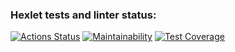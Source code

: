 ### Hexlet tests and linter status:
[![Actions Status](https://github.com/Kudrya33/java-project-78/actions/workflows/hexlet-check.yml/badge.svg)](https://github.com/Kudrya33/java-project-78/actions)
[![Maintainability](https://api.codeclimate.com/v1/badges/baba3095f76894acf6f4/maintainability)](https://codeclimate.com/github/Kudrya33/java-project-78/maintainability)
[![Test Coverage](https://api.codeclimate.com/v1/badges/baba3095f76894acf6f4/test_coverage)](https://codeclimate.com/github/Kudrya33/java-project-78/test_coverage)

